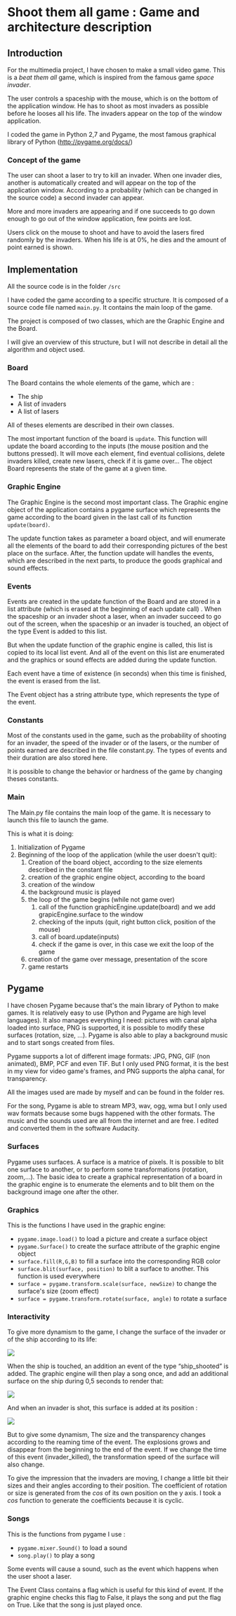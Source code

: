 # Shoot them all game : Game and architecture description

## Introduction

For the multimedia project, I have chosen to make a small video game. This is a *beat them all* game, which is inspired from the famous game *space invader*.

The user controls a spaceship with the mouse, which is on the bottom of the application window. He has to shoot as most invaders as possible before he looses all his life. The invaders appear on the top of the window application.

I coded the game in Python 2,7 and Pygame, the most famous graphical library of Python
(http://pygame.org/docs/)

### Concept of the game

The user can shoot a laser to try to kill an invader. When one invader dies, another is automatically
created and will appear on the top of the application window. According to a probability (which
can be changed in the source code) a second invader can appear.

More and more invaders are appearing and if one succeeds to go down enough to go out of the
window application, few points are lost.

Users click on the mouse to shoot and have to avoid the lasers fired randomly by the invaders.
When his life is at 0%, he dies and the amount of point earned is shown.

## Implementation

All the source code is in the folder `/src`

I have coded the game according to a specific structure. It is composed of a source code file named
`main.py`. It contains the main loop of the game.

The project is composed of two classes, which are the Graphic Engine and the Board.

I will give an overview of this structure, but I will not describe in detail all the algorithm and object used.

### Board

The Board contains the whole elements of the game, which are :
- The ship
- A list of invaders
- A list of lasers

All of theses elements are described in their own classes.

The most important function of the board is `update`. This function will update the board according to the inputs (the mouse position and the buttons pressed). It will move each element, find eventual collisions, delete invaders killed, create new lasers, check if it is game over... The object Board represents the state of the game at a given time.

### Graphic Engine

The Graphic Engine is the second most important class. The Graphic engine object of the application contains a pygame surface which represents the game according to the board given in the last call of its function `update(board)`.

The update function takes as parameter a board object, and will enumerate all the elements of the board to add their corresponding pictures of the best place on the surface. After, the function update will handles the events, which are described in the next parts, to produce the goods graphical and sound effects.

### Events

Events are created in the update function of the Board and are stored in a list attribute (which is
erased at the beginning of each update call) . When the spaceship or an invader shoot a laser, when
an invader succeed to go out of the screen, when the spaceship or an invader is touched, an object of
the type Event is added to this list.

But when the update function of the graphic engine is called, this list is copied to its local list event.
And all of the event on this list are enumerated and the graphics or sound effects are added during the
update function.

Each event have a time of existence (in seconds) when this time is finished, the event is erased from
the list.

The Event object has a string attribute type, which represents the type of the event.

### Constants

Most of the constants used in the game, such as the probability of shooting for an invader, the speed
of the invader or of the lasers, or the number of points earned are described in the file
constant.py. The types of events and their duration are also stored here.

It is possible to change the behavior or hardness of the game by changing theses constants.

### Main

The Main.py file contains the main loop of the game. It is necessary to launch this file to launch the
game.

This is what it is doing:

1. Initialization of Pygame
2. Beginning of the loop of the application (while the user doesn't quit):
    1. Creation of the board object, according to the size elements described in the constant file
    2. creation of the graphic engine object, according to the board
    3. creation of the window
    4. the background music is played
    5. the loop of the game begins (while not game over)
        1. call of the function graphicEngine.update(board) and we add grapicEngine.surface to the window
        2. checking of the inputs (quit, right button click, position of the mouse)
        3. call of board.update(inputs)
        4. check if the game is over, in this case we exit the loop of the game
    6. creation of the game over message, presentation of the score
    7. game restarts

## Pygame

I have chosen Pygame because that's the main library of Python to make games. It is relatively easy
to use (Python and Pygame are high level languages). It also manages everything I need: pictures
with canal alpha loaded into surface, PNG is supported, it is possible to modify these surfaces
(rotation, size, ...). Pygame is also able to play a background music and to start songs created from
files.

Pygame supports a lot of different image formats: JPG, PNG, GIF (non animated), BMP, PCF and
even TIF. But I only used PNG format, it is the best in my view for video game's frames, and PNG
supports the alpha canal, for transparency.

All the images used are made by myself and can be found in the folder res.

For the song, Pygame is able to stream MP3, wav, ogg, wma but I only used wav formats because
some bugs happened with the other formats. The music and the sounds used are all from the internet and are free. I edited and converted them in the software Audacity.

### Surfaces

Pygame uses surfaces. A surface is a matrice of pixels. It is possible to blit one surface to another, or to perform some transformations (rotation, zoom,...). The basic idea to create a graphical representation of a board in the graphic engine is to enumerate the elements and to blit them on the background image one after the other.

### Graphics

This is the functions I have used in the graphic engine:
- `pygame.image.load()` to load a picture and create a surface object
- `pygame.Surface()` to create the surface attribute of the graphic engine object
- `surface.fill(R,G,B)` to fill a surface into the corresponding RGB color
- `surface.blit(surface, position)` to blit a surface to another. This function is used everywhere
- `surface = pygame.transform.scale(surface, newSize)` to change the surface's size (zoom effect)
- `surface = pygame.transform.rotate(surface, angle)` to rotate a surface

 ### Interactivity

To give more dynamism to the game, I change the surface of the invader or of the ship according to its life:

![](ressources/items_evolution.png)

When the ship is touched, an addition an event of the type “ship_shooted” is added. The graphic
engine will then play a song once, and add an additional surface on the ship during 0,5 seconds to render that:

![](ressources/ship_explosion.png)

And when an invader is shot, this surface is added at its position :

![](ressources/explosion.png)

But to give some dynamism, The size and the transparency changes according to the reaming time
of the event. The explosions grows and disappear from the beginning to the end of the event. If we change the time of this event (invader_killed), the transformation speed of the surface will also change.

To give the impression that the invaders are moving, I change a little bit their sizes and their angles according to their position. The coefficient of rotation or size is generated from the *cos* of its own position on the y axis. I took a *cos* function to generate the coefficients because it is cyclic.

### Songs

This is the functions from pygame I use :
- `pygame.mixer.Sound()` to load a sound
- `song.play()` to play a song

Some events will cause a sound, such as the event which happens when the user shoot a laser.

The Event Class contains a flag which is useful for this kind of event. If the graphic engine checks this flag to False, it plays the song and put the flag on True. Like that the song is just played once.